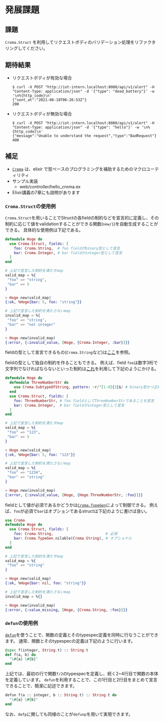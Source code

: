 # 発展課題

## 課題

`Croma.Struct` を利用してリクエストボディのバリデーション処理をリファクタリングしてください。

## 期待結果

- リクエストボディが有効な場合

  ```shell
  $ curl -X POST "http://iot-intern.localhost:8080/api/v1/alert" -H "Content-Type: application/json" -d '{"type": "dead_battery"}' -w '\n%{http_code}\n'
  {"sent_at":"2021-06-18T06:26:53Z"}
  200
  ```

- リクエストボディが無効な場合

  ```shell
  $ curl -X POST "http://iot-intern.localhost:8080/api/v1/alert" -H "Content-Type: application/json" -d '{"type": "hello"}' -w '\n%{http_code}\n'
  {"message":"Unable to understand the request","type":"BadRequest"}
  400
  ```

## 補足

- [`Croma`](https://hexdocs.pm/croma/Croma.html) は、elixir で型ベースのプログラミングを補助するためのマクロユーティリティ
- サンプル実装
  - web/controller/hello_croma.ex
- Elixir講義の7章にも説明があります

### `Croma.Struct`の使用例

`Croma.Struct`を用いることでStructの各fieldの制約などを宣言的に定義し、その制約に応じて値をvalidationすることができる関数(`new/1`)を自動生成することができる。
具体的な使用例は下記である。

```elixir
defmodule Hoge do
  use Croma.Struct, fields: [
    foo: Croma.String,  # foo fieldがbinary型として宣言
    bar: Croma.Integer, # bar fieldがinteger型として宣言
  ]
end

# 上記で宣言した制約を満たすmap
valid_map = %{
 "foo" => "string",
 "bar" => 5
}

> Hoge.new(valid_map)
{:ok, %Hoge{bar: 5, foo: "string"}}

# 上記で宣言した制約を満たさないmap
invalid_map = %{
 "foo" => "string",
 "bar" => "not integer"
}

> Hoge.new(invalid_map)
{:error, {:invalid_value, [Hoge, {Croma.Integer, :bar}]}}
```

fieldの型として宣言できるもの(`Croma.String`など)は[ここ](https://github.com/skirino/croma/blob/master/lib/croma/builtin_type.ex)を参照。

fieldの型として独自の制約を作ることもできる。
例えば、field `foo`は数字3桁で文字列でなければならないといった制約は[これ](https://github.com/skirino/croma/blob/master/lib/croma/subtype.ex)を利用して下記のようにかける。

```elixir
defmodule Hoge do
  defmodule ThreeNumberStr do
    use Croma.SubtypeOfString, pattern: ~r/^[1-9]{3}$/ # binary型かつ正規表現で数字3桁のフォーマットであると宣言
  end
  use Croma.Struct, fields: [
    foo: ThreeNumberStr, # foo fieldとしてThreeNumberStrであることを宣言
    bar: Croma.Integer,  # bar fieldがinteger型として宣言
  ]
end

# 上記で宣言した制約を満たすmap
valid_map = %{
 "foo" => "123",
 "bar" => 5
}

> Hoge.new(valid_map)
{:ok, %Hoge{bar: 5, foo: "123"}}

# 上記で宣言した制約を満たさないmap
valid_map = %{
 "foo" => "1234",
 "bar" => "string"
}

> Hoge.new(invalid_map)
{:error, {:invalid_value, [Hoge, {Hoge.ThreeNumberStr, :foo}]}}
```

fieldとして値が必須であるかどうかは[`Croma.TypeGen`](https://github.com/skirino/croma/blob/master/lib/croma/type_gen.ex)によって制御できる。
例えば、`foo`が必須で`bar`はオプションであるstructは下記のように書けば良い。

```elixir
use Croma
defmodule Hoge do
  use Croma.Struct, fields: [
    foo: Croma.String,                        # 必須
    bar: Croma.TypeGen.nilable(Croma.String), # オプショナル
  ]
end

# 上記で宣言した制約を満たすmap
valid_map = %{
 "foo" => "string"
}

> Hoge.new(valid_map)
{:ok, %Hoge{bar: nil, foo: "string"}}

# 上記で宣言した制約を満たさないmap
invalid_map = %{}

> Hoge.new(invalid_map)
{:error, {:value_missing, [Hoge, {Croma.String, :foo}]}}
```

### `defun`の使用例

[`defun`](https://github.com/skirino/croma/blob/master/lib/croma/defun.ex)を使うことで、関数の定義とそのtypespec定義を同時に行なうことができます。
通常、関数とそのtypespecの定義は下記のように行います。

```elixir
@spec f(integer, String.t) :: String.t
def f(a, b) do
  "\#{a} \#{b}"
end
```

上記では、最初の行で関数`f/2`のtypespecを定義し、続く2~4行目で関数の本体を定義しています。
`defun`を利用することで、この1行目と2行目をまとめて宣言できることで、簡潔に記述できます。

```elixir
defun f(a :: integer, b :: String.t) :: String.t do
  "\#{a} \#{b}"
end
```

なお、`defp`に関しても同様のことが`defunp`を用いて実現できます。
